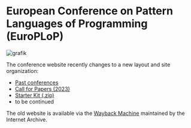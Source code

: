 # European Conference on Pattern Languages of Programming (EuroPLoP)

![grafik](https://github.com/socadk/patterns/assets/5002426/2f424d57-3751-4f38-831d-62c764aa9b1c)

The conference website recently changes to a new layout and site organization:

* [Past conferences](https://www.europlop.net/past-conferences/)
* [Call for Papers (2023)](https://www.europlop.net/call-for-papers/)
* [Starter Kit (.zip)](http://hillside.net/europlop/europlop2012/pattern_introduction_pack2012.zip)
* to be continued

The old website is available via the [Wayback Machine](https://web.archive.org/web/20230000000000*/https://www.europlop.net/) maintained by the Internet Archive.
